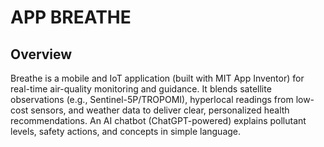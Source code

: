 # APP BREATHE
## Overview
Breathe is a mobile and IoT application (built with MIT App Inventor) for real-time air-quality monitoring and guidance. It blends satellite observations (e.g., Sentinel-5P/TROPOMI), hyperlocal readings from low-cost sensors, and weather data to deliver clear, personalized health recommendations. An AI chatbot (ChatGPT-powered) explains pollutant levels, safety actions, and concepts in simple language. 


